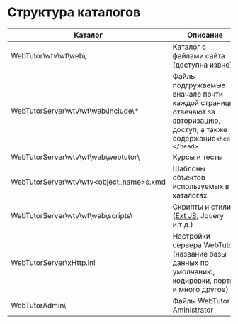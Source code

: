 # Структура каталогов

| Каталог | Описание |
| --- | --- |
| WebTutor\wtv\wt\web\ | Каталог с файлами сайта \(доступна извне\) |
| WebTutorServer\wtv\wt\web\include\\* | Файлы подгружаемые вначале почти каждой страницы отвечают за авторизацию, доступ, а также содержание`<head></head>` |
| WebTutorServer\wtv\wt\web\webtutor\ | Курсы и тесты |
| WebTutorServer\wtv\wtv&lt;object\_name&gt;s.xmd | Шаблоны объектов используемых в каталогах |
| WebTutorServer\wtv\wt\web\scripts\ | Скрипты и стили \([Ext JS](https://www.sencha.com/products/extjs/), Jquery и.т.д.\) |
| WebTutorServer\xHttp.ini | Настройки сервера WebTutor \(название базы данных по умолчанию, кодировки, порты и много другое\) |
| WebTutorAdmin\ | Файлы WebTutor Aministrator |



